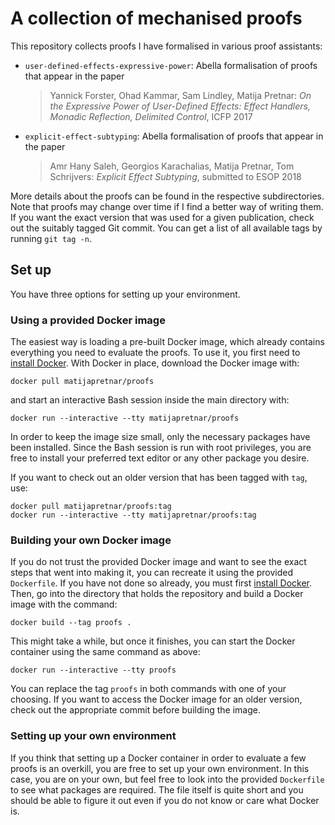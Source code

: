# A collection of mechanised proofs

This repository collects proofs I have formalised in various proof assistants:

* `user-defined-effects-expressive-power`:
    Abella formalisation of proofs that appear in the paper
    > Yannick Forster, Ohad Kammar, Sam Lindley, Matija Pretnar:
    > *On the Expressive Power of User-Defined Effects:*
    > *Effect Handlers, Monadic Reflection, Delimited Control*,
    > ICFP 2017
* `explicit-effect-subtyping`:
    Abella formalisation of proofs that appear in the paper
    > Amr Hany Saleh, Georgios Karachalias, Matija Pretnar, Tom Schrijvers:
    > *Explicit Effect Subtyping*,
    > submitted to ESOP 2018

More details about the proofs can be found in the respective subdirectories.
Note that proofs may change over time if I find a better way of writing them.
If you want the exact version that was used for a given publication, check
out the suitably tagged Git commit. You can get a list of all available tags
by running `git tag -n`.


## Set up

You have three options for setting up your environment.

### Using a provided Docker image

The easiest way is loading a pre-built Docker image, which already contains
everything you need to evaluate the proofs. To use it, you first need to
[install Docker](https://docs.docker.com/engine/installation/).
With Docker in place, download the Docker image with:

    docker pull matijapretnar/proofs

and start an interactive Bash session inside the main directory with:

    docker run --interactive --tty matijapretnar/proofs

In order to keep the image size small, only the necessary packages have been
installed. Since the Bash session is run with root privileges, you are free to
install your preferred text editor or any other package you desire.

If you want to check out an older version that has been tagged with `tag`, use:

    docker pull matijapretnar/proofs:tag
    docker run --interactive --tty matijapretnar/proofs:tag


### Building your own Docker image

If you do not trust the provided Docker image and want to see the exact steps
that went into making it, you can recreate it using the provided `Dockerfile`.
If you have not done so already, you must first
[install Docker](https://docs.docker.com/engine/installation/). Then, go into
the directory that holds the repository and build a Docker image with the
command:

    docker build --tag proofs .

This might take a while, but once it finishes, you can start the Docker
container using the same command as above:

    docker run --interactive --tty proofs

You can replace the tag `proofs` in both commands with one of your choosing.
If you want to access the Docker image for an older version, check out the
appropriate commit before building the image.

### Setting up your own environment

If you think that setting up a Docker container in order to evaluate a few
proofs is an overkill, you are free to set up your own environment. In this
case, you are on your own, but feel free to look into the provided `Dockerfile`
to see what packages are required. The file itself is quite short and you should
be able to figure it out even if you do not know or care what Docker is.
